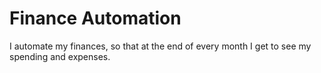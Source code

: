 # Finance Automation
 I automate my finances, so that at the end of every month I get to see my spending and expenses.
